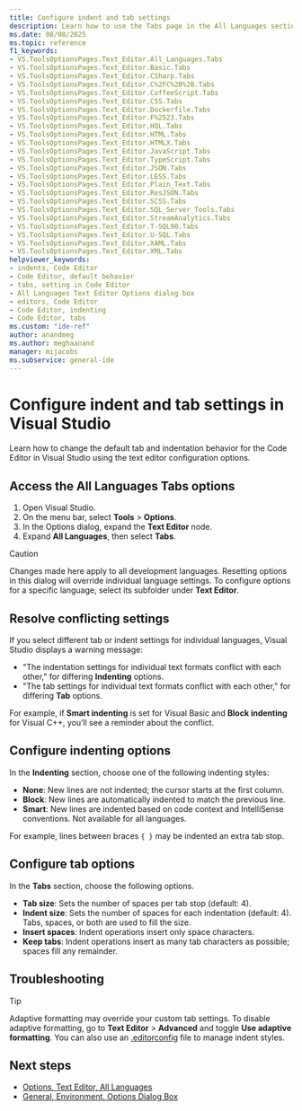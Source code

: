 ```yaml
---
title: Configure indent and tab settings
description: Learn how to use the Tabs page in the All Languages section to change the default behavior of the code editor tabs within Visual Studio.
ms.date: 08/08/2025
ms.topic: reference
f1_keywords:
- VS.ToolsOptionsPages.Text_Editor.All_Languages.Tabs
- VS.ToolsOptionsPages.Text_Editor.Basic.Tabs
- VS.ToolsOptionsPages.Text_Editor.CSharp.Tabs
- VS.ToolsOptionsPages.Text_Editor.C%2FC%2B%2B.Tabs
- VS.ToolsOptionsPages.Text_Editor.CoffeeScript.Tabs
- VS.ToolsOptionsPages.Text_Editor.CSS.Tabs
- VS.ToolsOptionsPages.Text_Editor.Dockerfile.Tabs
- VS.ToolsOptionsPages.Text_Editor.F%2523.Tabs
- VS.ToolsOptionsPages.Text_Editor.HQL.Tabs
- VS.ToolsOptionsPages.Text_Editor.HTML.Tabs
- VS.ToolsOptionsPages.Text_Editor.HTMLX.Tabs
- VS.ToolsOptionsPages.Text_Editor.JavaScript.Tabs
- VS.ToolsOptionsPages.Text_Editor.TypeScript.Tabs
- VS.ToolsOptionsPages.Text_Editor.JSON.Tabs
- VS.ToolsOptionsPages.Text_Editor.LESS.Tabs
- VS.ToolsOptionsPages.Text_Editor.Plain_Text.Tabs
- VS.ToolsOptionsPages.Text_Editor.ResJSON.Tabs
- VS.ToolsOptionsPages.Text_Editor.SCSS.Tabs
- VS.ToolsOptionsPages.Text_Editor.SQL_Server_Tools.Tabs
- VS.ToolsOptionsPages.Text_Editor.StreamAnalytics.Tabs
- VS.ToolsOptionsPages.Text_Editor.T-SQL90.Tabs
- VS.ToolsOptionsPages.Text_Editor.U-SQL.Tabs
- VS.ToolsOptionsPages.Text_Editor.XAML.Tabs
- VS.ToolsOptionsPages.Text_Editor.XML.Tabs
helpviewer_keywords:
- indents, Code Editor
- Code Editor, default behavior
- tabs, setting in Code Editor
- All Languages Text Editor Options dialog box
- editors, Code Editor
- Code Editor, indenting
- Code Editor, tabs
ms.custom: "ide-ref"
author: anandmeg
ms.author: meghaanand
manager: mijacobs
ms.subservice: general-ide
---
```

# Configure indent and tab settings in Visual Studio

Learn how to change the default tab and indentation behavior for the Code Editor in Visual Studio using the text editor configuration options.

## Access the All Languages Tabs options

1. Open Visual Studio.
2. On the menu bar, select **Tools** > **Options**.
3. In the Options dialog, expand the **Text Editor** node.
4. Expand **All Languages**, then select **Tabs**.

> [!CAUTION]
> Changes made here apply to all development languages. Resetting options in this dialog will override individual language settings. To configure options for a specific language, select its subfolder under **Text Editor**.

## Resolve conflicting settings

If you select different tab or indent settings for individual languages, Visual Studio displays a warning message:
- "The indentation settings for individual text formats conflict with each other," for differing **Indenting** options.
- "The tab settings for individual text formats conflict with each other," for differing **Tab** options.

For example, if **Smart indenting** is set for Visual Basic and **Block indenting** for Visual C++, you’ll see a reminder about the conflict.

## Configure indenting options

In the **Indenting** section, choose one of the following indenting styles:

- **None**: New lines are not indented; the cursor starts at the first column.
- **Block**: New lines are automatically indented to match the previous line.
- **Smart**: New lines are indented based on code context and IntelliSense conventions. Not available for all languages.

For example, lines between braces `{ }` may be indented an extra tab stop.

## Configure tab options

In the **Tabs** section, choose the following options.

- **Tab size**: Sets the number of spaces per tab stop (default: 4).
- **Indent size**: Sets the number of spaces for each indentation (default: 4). Tabs, spaces, or both are used to fill the size.
- **Insert spaces**: Indent operations insert only space characters.
- **Keep tabs**: Indent operations insert as many tab characters as possible; spaces fill any remainder.

## Troubleshooting

> [!TIP]
> Adaptive formatting may override your custom tab settings. To disable adaptive formatting, go to **Text Editor** > **Advanced** and toggle **Use adaptive formatting**. You can also use an [.editorconfig](../create-portable-custom-editor-options.md) file to manage indent styles.

## Next steps

- [Options, Text Editor, All Languages](../ide/reference/options-text-editor-all-languages.md)
- [General, Environment, Options Dialog Box](../ide/reference/general-environment-options-dialog-box.md)